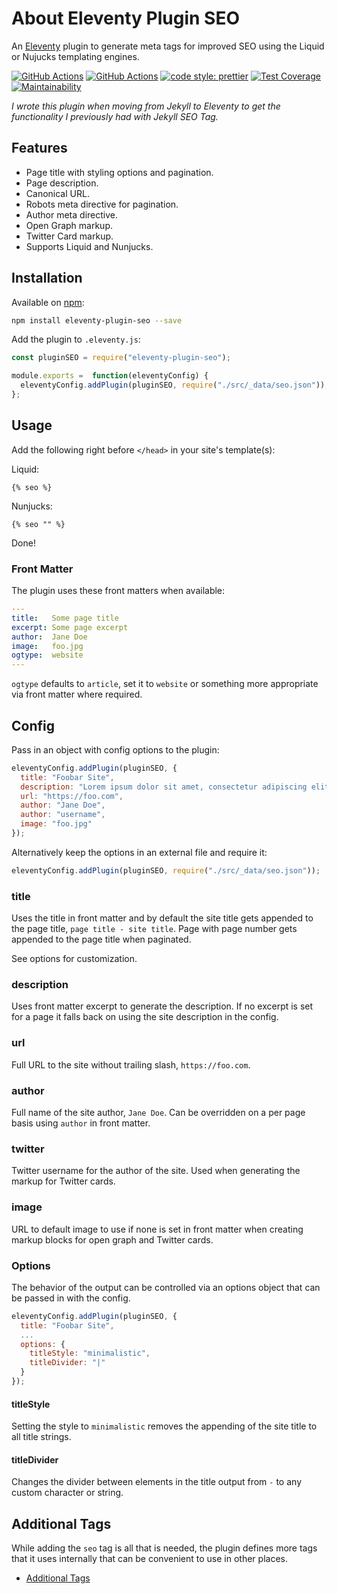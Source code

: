 # About Eleventy Plugin SEO

An [Eleventy](https://github.com/11ty/eleventy) plugin to generate meta tags for improved SEO using the Liquid or Nujucks templating engines.

[![GitHub Actions](https://github.com/artstorm/eleventy-plugin-seo/workflows/CI/badge.svg)](https://github.com/artstorm/eleventy-plugin-seo/actions)
[![GitHub Actions](https://github.com/artstorm/eleventy-plugin-seo/workflows/style/badge.svg)](https://github.com/artstorm/eleventy-plugin-seo/actions)
[![code style: prettier](https://img.shields.io/badge/code_style-prettier-ff69b4.svg)](https://github.com/prettier/prettier)
[![Test Coverage](https://api.codeclimate.com/v1/badges/1ed1dcde669edcc8240a/test_coverage)](https://codeclimate.com/github/artstorm/eleventy-plugin-seo/test_coverage)
[![Maintainability](https://api.codeclimate.com/v1/badges/1ed1dcde669edcc8240a/maintainability)](https://codeclimate.com/github/artstorm/eleventy-plugin-seo/maintainability)

_I wrote this plugin when moving from Jekyll to Eleventy to get the functionality I previously had with Jekyll SEO Tag._

## Features

* Page title with styling options and pagination.
* Page description.
* Canonical URL.
* Robots meta directive for pagination.
* Author meta directive.
* Open Graph markup.
* Twitter Card markup.
* Supports Liquid and Nunjucks.

## Installation

Available on [npm](https://www.npmjs.com/package/eleventy-plugin-seo):

```sh
npm install eleventy-plugin-seo --save
```

Add the plugin to `.eleventy.js`:

```js
const pluginSEO = require("eleventy-plugin-seo");

module.exports =  function(eleventyConfig) {
  eleventyConfig.addPlugin(pluginSEO, require("./src/_data/seo.json"));
};
```

## Usage

Add the following right before `</head>` in your site's template(s):

Liquid:
```
{% seo %}
```

Nunjucks:
```
{% seo "" %}
```

Done!

### Front Matter

The plugin uses these front matters when available:

```yml
---
title:   Some page title
excerpt: Some page excerpt
author:  Jane Doe
image:   foo.jpg
ogtype:  website
---
```

`ogtype` defaults to `article`, set it to `website` or something more appropriate via front matter where required.

## Config

Pass in an object with config options to the plugin:

```js
eleventyConfig.addPlugin(pluginSEO, {
  title: "Foobar Site",
  description: "Lorem ipsum dolor sit amet, consectetur adipiscing elit.",
  url: "https://foo.com",
  author: "Jane Doe",
  author: "username",
  image: "foo.jpg"
});
```  

Alternatively keep the options in an external file and require it:

```js
eleventyConfig.addPlugin(pluginSEO, require("./src/_data/seo.json"));
```

### title

Uses the title in front matter and by default the site title gets appended to the page title, `page title - site title`. Page with page number gets appended to the page title when paginated. 

See options for customization.

### description

Uses front matter excerpt to generate the description. If no excerpt is set for a page it falls back on using the site description in the config. 

### url

Full URL to the site without trailing slash, `https://foo.com`.

### author

Full name of the site author, `Jane Doe`. Can be overridden on a per page basis using `author` in front matter.

### twitter

Twitter username for the author of the site. Used when generating the markup for Twitter cards.

### image

URL to default image to use if none is set in front matter when creating markup blocks for open graph and Twitter cards.

### Options

The behavior of the output can be controlled via an options object that can be passed in with the config.

```js
eleventyConfig.addPlugin(pluginSEO, {
  title: "Foobar Site",
  ...
  options: {
    titleStyle: "minimalistic",
    titleDivider: "|"
  }
});
```  

#### titleStyle

Setting the style to `minimalistic` removes the appending of the site title to all title strings.

#### titleDivider

Changes the divider between elements in the title output from `-` to any custom character or string.

## Additional Tags

While adding the `seo` tag is all that is needed, the plugin defines more tags that it uses internally that can be convenient to use in other places.

* [Additional Tags](doc/additional-tags.md)
